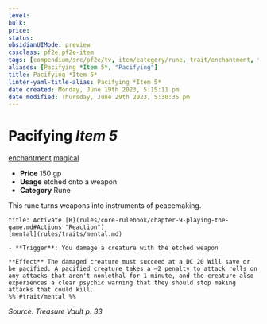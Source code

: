 ```yaml
---
level:
bulk:
price:
status:
obsidianUIMode: preview
cssclass: pf2e,pf2e-item
tags: [compendium/src/pf2e/tv, item/category/rune, trait/enchantment, trait/magical]
aliases: [Pacifying *Item 5*, "Pacifying"]
title: Pacifying *Item 5*
linter-yaml-title-alias: Pacifying *Item 5*
date created: Monday, June 19th 2023, 5:15:11 pm
date modified: Thursday, June 29th 2023, 5:30:35 pm
---
```


# Pacifying *Item 5*

[enchantment](rules/traits/enchantment.md) [magical](rules/traits/magical.md)  

- **Price** 150 gp
- **Usage** etched onto a weapon
- **Category** Rune

This rune turns weapons into instruments of peacemaking.

```ad-embed-ability
title: Activate [R](rules/core-rulebook/chapter-9-playing-the-game.md#Actions "Reaction")
[mental](rules/traits/mental.md)  

- **Trigger**: You damage a creature with the etched weapon

**Effect** The damaged creature must succeed at a DC 20 Will save or be pacified. A pacified creature takes a –2 penalty to attack rolls on any attacks that aren't nonlethal for 1 minute, and the creature also experiences a clear psychic warning that they should stop making attacks that could kill.  
%% #trait/mental %%
```

*Source: Treasure Vault p. 33*
